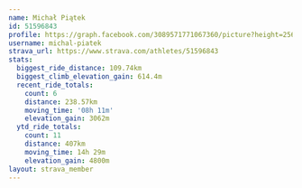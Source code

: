 ```yaml
---
name: Michał Piątek
id: 51596843
profile: https://graph.facebook.com/3089571771067360/picture?height=256&width=256
username: michal-piatek
strava_url: https://www.strava.com/athletes/51596843
stats:
  biggest_ride_distance: 109.74km
  biggest_climb_elevation_gain: 614.4m
  recent_ride_totals:
    count: 6
    distance: 238.57km
    moving_time: '08h 11m'
    elevation_gain: 3062m
  ytd_ride_totals:
    count: 11
    distance: 407km
    moving_time: 14h 29m
    elevation_gain: 4800m
layout: strava_member
--- 
```

